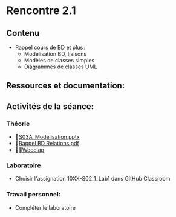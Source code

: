 # Rencontre 2.1

## Contenu
- Rappel cours de BD et plus : 
  - Modélisation BD, liaisons 
  - Modèles de classes simples  
  - Diagrammes de classes UML

## Ressources et documentation: 


## Activités de la séance: 
### Théorie
- 🔗[S03A_Modélisation.pptx](https://cegepedouardmontpetit-my.sharepoint.com/:p:/r/personal/valerie_turgeon_cegepmontpetit_ca/Documents/Site_3W6_Partage/02.1_Modelisations/S02.1_Modelisation.pptx?d=w2cd7f948ce564104ba8c1cae5154cbc5&csf=1&web=1&e=llxS05)
- 🔗[Rappel BD Relations.pdf](https://cegepedouardmontpetit-my.sharepoint.com/:b:/r/personal/valerie_turgeon_cegepmontpetit_ca/Documents/Site_3W6_Partage/02.1_Modelisations/Rappel_BD_Relations.pdf?csf=1&web=1&e=Ew512F)
- 🔗‍💥[Wooclap](BRISE)

### Laboratoire
- Choisir l'assignation 10XX-S02_1_Lab1 dans GitHub Classroom

### Travail personnel: 
- Compléter le laboratoire